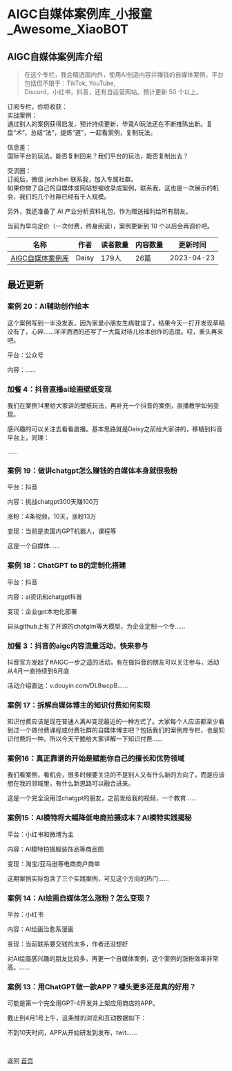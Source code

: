 # AIGC自媒体案例库_小报童_Awesome_XiaoBOT

## AIGC自媒体案例库介绍
> 在这个专栏，我会精选国内外，使用AI创造内容并赚钱的自媒体案例，平台包括但不限于：TikTok, YouTube,  
Discord，小红书，抖音，还有自运营网站。预计更新 50 个以上。    
    
订阅专栏，你将收获：    
实战案例：    
通过别人的案例获得启发，预计持续更新，毕竟AI玩法还在不断推陈出新。复盘“术”，总结“法”，提炼“道”，一起看案例，复制玩法。    
    
信息差：    
国际平台的玩法，能否复制回来？我们平台的玩法，能否复制出去？    
    
交流圈：    
订阅后，微信 jiezhibei 联系我，加入专属社群。    
如果你做了自己的自媒体或网站想被收录成案例，联系我，这也是一次展示的机会，我们的几个社群已经有千人规模。    
    
另外，我还准备了 AI 产业分析资料礼包，作为赠送福利给所有朋友。    
    
当前为早鸟定价（一次付费，终身阅读），案例更新到 10 个以后会再调价吧。  
  


|名称|作者|读者数量|内容数量|更新时间|
|---|---|---|---|---|
|[AIGC自媒体案例库](https://xiaobot.net/p/AIZHIBEI?refer=0b133df9-27dc-423b-8101-639049001c13)|Daisy|179人|26篇|2023-04-23|

## 最近更新
### 案例 20：AI辅助创作绘本

这个案例写到一半没发表，因为家里小朋友生病耽误了，结果今天一打开发现草稿没有了，心碎……洋洋洒洒的还写了一大篇对待儿绘本创作的态度。哎，重头再来吧。

平台：公众号

内容：......

### 加餐 4：抖音直播ai绘画壁纸变现

我们在案例14里给大家讲的壁纸玩法，再补充一个抖音的案例，直播教学如何变现。

感兴趣的可以关注去看看直播。基本思路就是Daisy之前给大家讲的，移植到抖音平台上，同理：

......

### 案例 19：做讲chatgpt怎么赚钱的自媒体本身就很吸粉

平台：抖音

内容：挑战chatgpt300天赚100万

涨粉：4条视频，10天，涨粉13万

变现：当前是卖国内GPT机器人，课程等

这是一个自媒体......

### 案例 18：ChatGPT to B的定制化搭建

平台：抖音

内容：ai资讯和chatgpt科普

变现：企业gpt本地化部署

自从github上有了开源的chatglm等大模型，为企业定制一个专......

### 加餐 3：抖音的aigc内容流量活动，快来参与

抖音官方发起了#AIGC一步之遥的活动，有在做抖音的朋友可以关注参与，活动从4月一直持续到6月底

活动介绍直达：v.douyin.com/DL8wcpB......

### 案例 17：拆解自媒体博主的知识付费如何实现

知识付费应该是现在普通人离AI变现最近的一种方式了。大家每个人应该都至少看到过一个做付费课程或付费社群的自媒体博主吧？包括我们的案例库专栏，也是知识付费的一种。所以今天干脆给大家详解一下知识付费......

### 案例16：真正靠谱的开始是赋能你自己的擅长和优势领域

我们看案例，看机会，很多时候要关注的不是别人又有什么新的方向了，而是应该想在我的领域里，有什么新思路可以融合进来。

这是一个完全没用过chatgpt的朋友，之前发给我的视频，一个教育......

### 案例15：AI模特将大幅降低电商拍摄成本？AI模特实践揭秘

平台：小红书和微博为主

内容：AI模特拍摄服装饰品等商品图

变现：淘宝/亚马逊等电商商户商单

这期案例实际包含了三个实践案例，可见这个方向的热门......

### 案例 14：AI绘画自媒体怎么涨粉？怎么变现？

平台：小红书

内容：AI绘画治愈系漫画

变现：当前联系要交钱的太多，作者还没想好

对AI绘画感兴趣的朋友比较多，再更一个自媒体案例，这个案例的涨粉效率非常高。......

### 案例 13：用ChatGPT做一款APP？噱头更多还是真的好用？

可能是第一个完全用GPT-4开发并上架应用商店的APP。

截止到4月1号上午，这条推的浏览和互动数据如下：

不到10天时间，APP从开始研发到发布，twit......


<a href="https://github.com/Reno9527/awesome-xiaobot" style="color: white; text-decoration: none;">awesome-xiaobot</a>

返回 [首页](../README.md)
